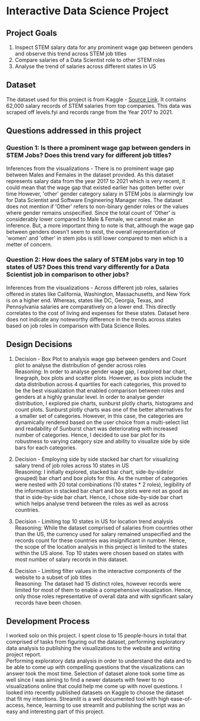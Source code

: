 # Interactive Data Science Project

## Project Goals
1. Inspect STEM salary data for any prominent wage gap between genders and observe this trend across STEM job titles<br />
3. Compare salaries of a Data Scientist role to other STEM roles<br />
4. Analyse the trend of salaries across different states in US<br />

## Dataset
The dataset used for this project is from Kaggle - [Source Link](https://www.kaggle.com/jackogozaly/data-science-and-stem-salaries). It contains 62,000 salary records of STEM salaries from top companies. This data was scraped off levels.fyi and records range from the Year 2017 to 2021.


## Questions addressed in this project
### Question 1: Is there a prominent wage gap between genders in STEM Jobs? Does this trend vary for different job titles?
Inferences from the visualizations - There is no prominent wage gap between Males and Females in the dataset provided. As this dataset represents salary data from the year 2017 to 2021 which is very recent, it could mean that the wage gap that existed earlier has gotten better over time However, 'other' gender category salary in STEM jobs is alarmingly low for Data Scientist and Software Engineering Manager roles. The dataset does not mention if 'Other' refers to non-binary gender roles or the values where gender remains unspecified. Since the total count of 'Other' is considerably lower compared to Male & Female, we cannot make an inference. But, a more important thing to note is that, although the wage gap between genders doesn't seem to exist, the overall representation of 'women' and 'other' in stem jobs is still lower compared to men which is a metter of concern. 

### Question 2: How does the salary of STEM jobs vary in top 10 states of US? Does this trend vary differently for a Data Scientist job in comparison to other jobs?
Inferences from the visualizations - Across different job roles, salaries offered in states like California, Washington, Massachusetts, and New York is on a higher end. Whereas, states like DC, Georgia, Texas, and Pennsylvania salaries are comparatively on a lower end. This directly correlates to the cost of living and expenses for these states. Dataset here does not indicate any noteworthy difference in the trends across states based on job roles in comparison with Data Science Roles. 

## Design Decisions
1. Decision - Box Plot to analysis wage gap between genders and Count plot to analyse the distribution of gender across roles<br />
Reasoning: In order to analyse gender wage gap, I explored bar chart, linegraph, box plots and scatter plots. However, as box plots include the data distribution across 4 quartiles for each categories, this proved to be the best visualization that enabled comparison between roles and genders at a highly granular level. 
In order to analyse gender distribution, I explored pie charts, sunburst plotly charts, histograms and count plots. Sunburst plotly charts was one of the better alternatives for a smaller set of categories. However, in this case, the categories are dynamically rendered based on the user choice from a multi-select list and readability of Sunburst chart was deteriorating with increased number of categories. Hence, I decided to use bar plot for its robustness to varying category size and ability to visualize side by side bars for each categories. 

2. Decision - Employing side by side stacked bar chart for visualizing salary trend of job roles across 10 states in US<br />
Reasoning: I initially explored, stacked bar chart, side-by-side(or grouped) bar chart and box plots for this. As the number of categories were nested with 20 total combinations (10 states * 2 roles), legibility of the information in stacked bar chart and box plots were not as good as that in side-by-side bar chart. Hence, I chose side-by-side bar chart which helps analyse trend between the roles as well as across countries. 

3. Decision - Limiting top 10 states in US for location trend analysis<br />
Reasoning: While the dataset comprised of salaries from countries other than the US, the currency used for salary remained unspecified and the records count for these countries was insignificant in number. Hence, the scope of the location analysis in this project is limited to the states within the US alone. Top 10 states were chosen based on states with most number of salary records in this dataset. 

3. Decision - Limiting filter values in the interactive components of the website to a subset of job titles<br />
Reasoning: The dataset had 15 distinct roles, however records were limited for most of them to enable a compehensive visualization. Hence, only those roles representative of overall data and with significant salary records have been chosen.

## Development Process
I worked solo on this project. I spent close to 15 people-hours in total that comprised of tasks from figuring out the dataset, performing exploratory data analysis to publishing the visualizations to the website and writing project report. <br />
Performing exploratory data analysis in order to understand the data and to be able to come up with compelling questions that the visualizations can answer took the most time. Selection of dataset alone took some time as well since I was aiming to find a newer datasets with fewer to no visualizations online that could help me come up with novel questions. I looked into recently published datasets on Kaggle to choose the dataset that fit my intentions. Streamlit is a well documented tool with high ease-of-access, hence, learning to use streamlit and publishing the script was an easy and interesting part of this project. 

